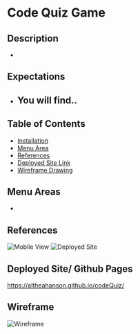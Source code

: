 # Code Quiz Game

## Description
- 


## Expectations
- You will find..
    - 

## Table of Contents
- [Installation](#installation)
- [Menu Area](#menu-area)
- [References](#references)
- [Deployed Site Link](#deployed-site)
- [Wireframe Drawing](#wireframe)

## Menu Areas
- 

## References
![Mobile View](./assets/images/mobileView.png)
![Deployed Site](./assets/images/deployedWebpage.png)

## Deployed Site/ Github Pages
https://altheahanson.github.io/codeQuiz/

## Wireframe
![Wireframe](./assets/images/Althea%20Hanson%20Portfolio%20Wireframe.png)